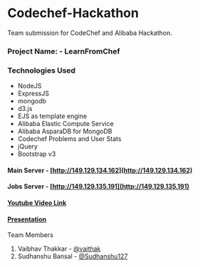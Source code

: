 # Codechef-Hackathon
Team submission for CodeChef and Alibaba Hackathon.  

### Project Name: - LearnFromChef

### Technologies Used
  * NodeJS
  * ExpressJS
  * mongodb
  * d3.js
  * EJS as template engine
  * Alibaba Elastic Compute Service
  * Alibaba AsparaDB for MongoDB
  * Codechef Problems and User Stats
  * jQuery
  * Bootstrap v3
  
#### Main Server - [http://149.129.134.162](http://149.129.134.162)  
#### Jobs Server - [http://149.129.135.191](http://149.129.135.191)  

#### [Youtube Video Link](https://www.youtube.com/watch?v=NrkwH1ECS7A) 
#### [Presentation](https://docs.google.com/presentation/d/1yHZEQu3BkccMclj8BzBw7bHZ7lOVW7lQRhZgwDRDbkU/edit?usp=sharing)   

Team Members
1) Vaibhav Thakkar - [@vaithak](https://github.com/vaithak)  
2) Sudhanshu Bansal - [@Sudhanshu127](https://github.com/Sudhanshu127)  
